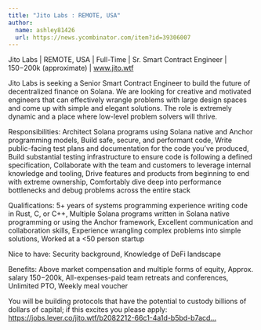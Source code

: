 ```yaml
---
title: "Jito Labs : REMOTE, USA"
author:
  name: ashley81426
  url: https://news.ycombinator.com/item?id=39306007
---
```

Jito Labs | REMOTE, USA | Full-Time | Sr. Smart Contract Engineer | $150-$200k (approximate) | www.jito.wtf

Jito Labs is seeking a Senior Smart Contract Engineer to build the future of decentralized finance on Solana. We are looking for creative and motivated engineers that can effectively wrangle problems with large design spaces and come up with simple and elegant solutions. The role is extremely dynamic and a place where low-level problem solvers will thrive.

Responsibilities: Architect Solana programs using Solana native and Anchor programming models, Build safe, secure, and performant code, Write public-facing test plans and documentation for the code you’ve produced, Build substantial testing infrastructure to ensure code is following a defined specification, Collaborate with the team and customers to leverage internal knowledge and tooling, Drive features and products from beginning to end with extreme ownership, Comfortably dive deep into performance bottlenecks and debug problems across the entire stack

Qualifications: 5+ years of systems programming experience writing code in Rust, C, or C++, Multiple Solana programs written in Solana native programming or using the Anchor framework, Excellent communication and collaboration skills, Experience wrangling complex problems into simple solutions, Worked at a &lt;50 person startup

Nice to have: Security background, Knowledge of DeFi landscape

Benefits: Above market compensation and multiple forms of equity, Approx. salary $150-$200k, All-expenses-paid team retreats and conferences, Unlimited PTO, Weekly meal voucher

You will be building protocols that have the potential to custody billions of dollars of capital; if this excites you please apply: <a href="https:&#x2F;&#x2F;jobs.lever.co&#x2F;jito.wtf&#x2F;b2082212-66c1-4a1d-b5bd-b7acd49f74ec" rel="nofollow">https:&#x2F;&#x2F;jobs.lever.co&#x2F;jito.wtf&#x2F;b2082212-66c1-4a1d-b5bd-b7acd...</a>
